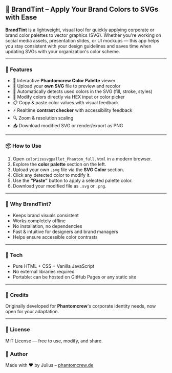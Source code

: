 ## 🧩 **BrandTint** – Apply Your Brand Colors to SVGs with Ease

**BrandTint** is a lightweight, visual tool for quickly applying corporate or brand color palettes to vector graphics (SVG). Whether you're working on social media assets, presentation slides, or UI mockups — this app helps you stay consistent with your design guidelines and saves time when updating SVGs with your organization's color scheme.

---

### 🎯 Features

* 🎨 Interactive **Phantomcrew Color Palette** viewer
* 📂 Upload your **own SVG** file to preview and recolor
* 🧠 Automatically detects used colors in the SVG (fill, stroke, styles)
* 🧪 Modify colors directly via HEX input or color picker
* 📋 Copy & paste color values with visual feedback
* ⚡ Realtime **contrast checker** with accessibility feedback
* 🔍 Zoom & resolution scaling
* 📤 Download modified SVG or render/export as PNG

---

### 📦 How to Use

1. Open `colorizesvgpallet_Phantom_full.html` in a modern browser.
2. Explore the **color palette** section on the left.
3. Upload your own `.svg` file via the **SVG Color** section.
4. Click any detected color to modify it.
5. Use the **"Paste"** button to apply a selected palette color.
6. Download your modified file as `.svg` or `.png`.

---

### 🚀 Why BrandTint?

* Keeps brand visuals consistent
* Works completely offline
* No installation, no dependencies
* Fast & intuitive for designers and brand managers
* Helps ensure accessible color contrasts

---

### 🔧 Tech

* Pure HTML + CSS + Vanilla JavaScript
* No external libraries required
* Portable: can be hosted on GitHub Pages or any static site

---

### 🧠 Credits

Originally developed for **Phantomcrew**'s corporate identity needs, now open for your adaptation.

---

### 📄 License

MIT License — free to use, modify, and share.

### 🤝 Author

Made with ❤️ by Julius – [phantomcrew.de](https://phantomcrew.de/)
